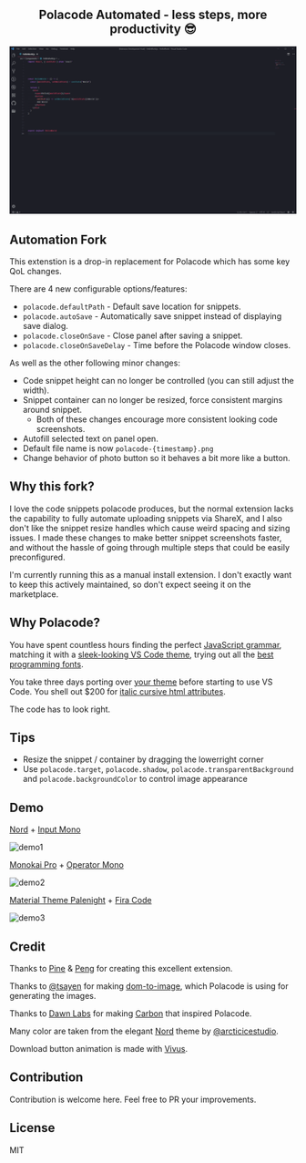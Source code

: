 <p>
  <h2 align="center">Polacode Automated - less steps, more productivity 😎</h2>
</p>

<!-- ![usage](https://github.com/uncleclapton/polacode-automated/raw/master/demo/usage.gif) -->
![usage](./demo/usageAuto.gif)

## Automation Fork

This extenstion is a drop-in replacement for Polacode which has some key QoL changes.

There are 4 new configurable options/features:

* `polacode.defaultPath` - Default save location for snippets.
* `polacode.autoSave` - Automatically save snippet instead of displaying save dialog.
* `polacode.closeOnSave` - Close panel after saving a snippet.
* `polacode.closeOnSaveDelay` - Time before the Polacode window closes.

As well as the other following minor changes:

* Code snippet height can no longer be controlled (you can still adjust the width).
* Snippet container can no longer be resized, force consistent margins around snippet.
    * Both of these changes encourage more consistent looking code screenshots.
* Autofill selected text on panel open.
* Default file name is now `polacode-{timestamp}.png`
* Change behavior of photo button so it behaves a bit more like a button.





## Why this fork?

I love the code snippets polacode produces, but the normal extension lacks the capability to fully automate uploading snippets via ShareX, and I also don't like the snippet resize handles which cause weird spacing and sizing issues. I made these changes to make better snippet screenshots faster, and without the hassle of going through multiple steps that could be easily preconfigured.


I'm currently running this as a manual install extension. I don't exactly want to keep this actively maintained, so don't expect seeing it on the marketplace.





## Why Polacode?

You have spent countless hours finding the perfect [JavaScript grammar](https://marketplace.visualstudio.com/search?term=javascript%20grammar&target=VSCode&category=All%20categories&sortBy=Relevance), matching it with a [sleek-looking VS Code theme](https://marketplace.visualstudio.com/search?target=VSCode&category=Themes&sortBy=Downloads), trying out all the [best programming fonts](https://www.slant.co/topics/67/~best-programming-fonts).

You take three days porting over [your theme](https://github.com/wesbos/cobalt2-vscode) before starting to use VS Code.
You shell out $200 for [italic cursive html attributes](https://www.typography.com/blog/introducing-operator).

The code has to look right.





## Tips

- Resize the snippet / container by dragging the lowerright corner
- Use `polacode.target`, `polacode.shadow`, `polacode.transparentBackground` and `polacode.backgroundColor` to control image appearance





## Demo

[Nord](https://github.com/arcticicestudio/nord-visual-studio-code) + [Input Mono](http://input.fontbureau.com)

![demo1](https://raw.githubusercontent.com/uncleclapton/polacode-automated/master/demo/1.png)

[Monokai Pro](https://marketplace.visualstudio.com/items?itemName=monokai.theme-monokai-pro-vscode) + [Operator Mono](https://www.typography.com/blog/introducing-operator)

![demo2](https://raw.githubusercontent.com/uncleclapton/polacode-automated/master/demo/2.png)

[Material Theme Palenight](https://marketplace.visualstudio.com/items?itemName=Equinusocio.vsc-material-theme) + [Fira Code](https://github.com/tonsky/FiraCode)

![demo3](https://raw.githubusercontent.com/uncleclapton/polacode-automated/master/demo/3.png)





## Credit

Thanks to [Pine](https://github.com/octref) & [Peng](https://github.com/rebornix) for creating this excellent extension.

Thanks to [@tsayen](https://github.com/tsayen) for making [dom-to-image](https://github.com/tsayen/dom-to-image), which Polacode is using for generating the images.

Thanks to [Dawn Labs](https://dawnlabs.io) for making [Carbon](https://carbon.now.sh) that inspired Polacode.

Many color are taken from the elegant [Nord](https://github.com/arcticicestudio/nord) theme by [@arcticicestudio](https://github.com/arcticicestudio).

Download button animation is made with [Vivus](https://github.com/maxwellito/vivus).





## Contribution

Contribution is welcome here. Feel free to PR your improvements.





## License

MIT
